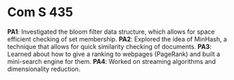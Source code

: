 # Com S 435

**PA1**: Investigated the bloom filter data structure, which allows for space efficient checking of set membership.
**PA2**: Explored the idea of MinHash, a technique that allows for quick similarity checking of documents.
**PA3**: Learned about how to give a ranking to webpages (PageRank) and built a mini-search engine for them.
**PA4**: Worked on streaming algorithms and dimensionality reduction.
